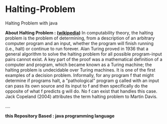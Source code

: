 # Halting-Problem
Halting Problem with java


**About Halting Problem : ([wikipedia](https://en.wikipedia.org/wiki/Halting_problem))**
In computability theory, the halting problem is the problem of determining, from a description of an arbitrary computer program and an input, whether the program will finish running (i.e., halt) or continue to run forever.
Alan Turing proved in 1936 that a general algorithm to solve the halting problem for all possible program-input pairs cannot exist. A key part of the proof was a mathematical definition of a computer and program, which became known as a Turing machine; the halting problem is undecidable over Turing machines. It is one of the first examples of a decision problem.
Informally, for any program f that might determine if programs halt, a "pathological" program g called with an input can pass its own source and its input to f and then specifically do the opposite of what f predicts g will do. No f can exist that handles this case.
Jack Copeland (2004) attributes the term halting problem to Martin Davis.

....


**this Repository Based : java programming language**
